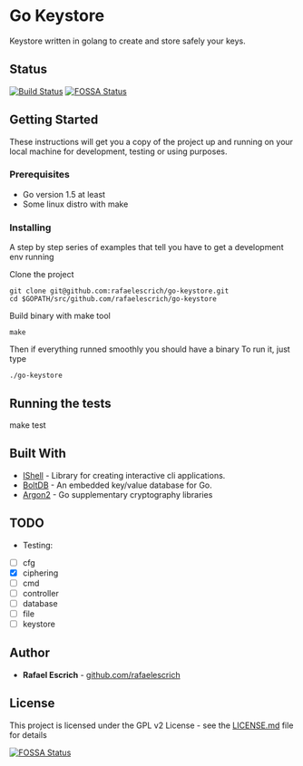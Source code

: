 # Go Keystore

Keystore written in golang to create and store safely your keys.

## Status

[![Build Status](https://cloud.drone.io/api/badges/rafaelescrich/go-keystore/status.svg)](https://cloud.drone.io/rafaelescrich/go-keystore)
[![FOSSA Status](https://app.fossa.io/api/projects/git%2Bgithub.com%2Frafaelescrich%2Fgo-keystore.svg?type=shield)](https://app.fossa.io/projects/git%2Bgithub.com%2Frafaelescrich%2Fgo-keystore?ref=badge_shield)

## Getting Started

These instructions will get you a copy of the project up and running on your local machine for development, testing or using purposes.

### Prerequisites

* Go version 1.5 at least
* Some linux distro with make

### Installing

A step by step series of examples that tell you have to get a development env running

Clone the project

```
git clone git@github.com:rafaelescrich/go-keystore.git 
cd $GOPATH/src/github.com/rafaelescrich/go-keystore
```

Build binary with make tool

```
make
```
Then if everything runned smoothly you should have a binary
To run it, just type

```
./go-keystore
```

## Running the tests

make test

## Built With

* [IShell](https://github.com/abiosoft/ishell) - Library for creating interactive cli applications.
* [BoltDB](https://github.com/boltdb/bolt) - An embedded key/value database for Go.
* [Argon2](https://github.com/golang/crypto/tree/master/argon2) - Go supplementary cryptography libraries

## TODO

* Testing:
* [ ] cfg
* [x] ciphering
* [ ] cmd
* [ ] controller
* [ ] database
* [ ] file
* [ ] keystore

## Author

* **Rafael Escrich** - [github.com/rafaelescrich](https://github.com/rafaelescrich)

## License

This project is licensed under the GPL v2 License - see the [LICENSE.md](LICENSE.md) file for details


[![FOSSA Status](https://app.fossa.io/api/projects/git%2Bgithub.com%2Frafaelescrich%2Fgo-keystore.svg?type=large)](https://app.fossa.io/projects/git%2Bgithub.com%2Frafaelescrich%2Fgo-keystore?ref=badge_large)